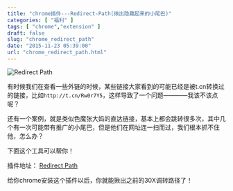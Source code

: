 ```yaml
---
title: "chrome插件---Redirect-Path(揪出隐藏起来的小尾巴)"
categories: [ "福利" ]
tags: [ "chrome","extension" ]
draft: false
slug: "chrome_redirect_path"
date: "2015-11-23 05:39:00"
url: "chrome_redirect_path.html"
---
```


![Redirect Path][1]

有时候我们在查看一些外链的时候，某些链接大家看到的可能已经是被t.cn转换过的链接，比如`http://t.cn/Rw0r7Y5`，这样导致了一个问题————我该不该点呢？

还有一个案例，就是类似色魔张大妈的直达链接，基本上都会跳转很多次，其中几个有一次可能带有推广的小尾巴，但是他们在网址连一扫而过，我们根本抓不住他，怎么办？

下面这个工具可以帮你！

<!--more-->


插件地址： [Redirect Path][2]


给你chrome安装这个插件以后，你就能揪出之前的30X调转路径了！


  [1]: https://blog.phpgao.com/usr/uploads/2015/11/792731461.png
  [2]: https://chrome.google.com/webstore/detail/redirect-path/aomidfkchockcldhbkggjokdkkebmdll
  [3]: http://t.im/xn29